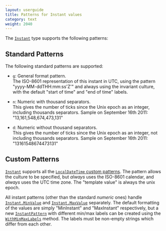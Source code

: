 ```yaml
---
layout: userguide
title: Patterns for Instant values
category: text
weight: 2040
---
```


The [`Instant`](noda-type://NodaTime.Instant) type supports the following patterns:

Standard Patterns
-----------------

The following standard patterns are supported:

- `g`: General format pattern.  
  The ISO-8601 representation of this instant in UTC, using the
  pattern "yyyy-MM-ddTHH:mm:ss'Z'" and always using the invariant culture,
  with the default "start of time" and "end of time" labels.
  
- `n`: Numeric with thousand separators.  
  This gives the number of ticks since the Unix epoch as an integer,
  including thousands separators. Sample on September 16th 2011:
  "13,161,548,674,473,131"
  
- `d`: Numeric without thousand separators.  
  This gives the number of ticks since the Unix epoch as an integer,
  not including thousands separators. Sample on September 16th 2011:
  "13161548674473131"

Custom Patterns
---------------

[`Instant`](noda-type://NodaTime.Instant) supports all the [`LocalDateTime` custom patterns](localdatetime-patterns.html).
The pattern allows the culture to be specified, but *always* uses the ISO-8601 calendar, and *always* uses the UTC
time zone. The "template value" is always the unix epoch.

All instant patterns (other than the standard *numeric* ones) handle [`Instant.MinValue`](noda-field://NodaTime.Instant.MinValue) and [`Instant.MaxValue`](noda-field://NodaTime.Instant.MaxValue) separately. The default formatting of the values are simply "MinInstant" and "MaxInstant" respectively, but a new [`InstantPattern`](noda-type://NodaTime.Text.InstantPattern) with different min/max labels can be created using the [`WithMinMaxLabels`](noda-method://NodaTime.Text.InstantPattern.WithMinMaxLabels) method. The labels must be non-empty strings which differ from each other.
